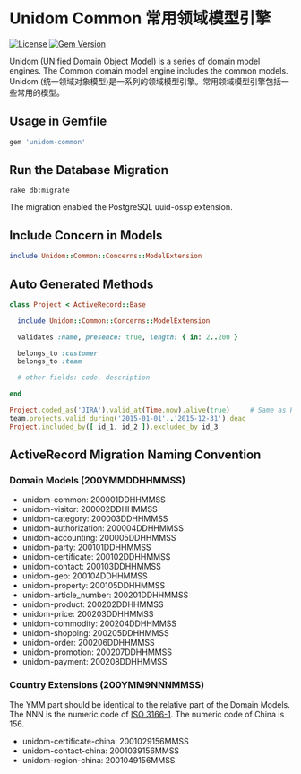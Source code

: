 # Unidom Common 常用领域模型引擎

[![License](https://img.shields.io/badge/license-MIT-green.svg)](http://opensource.org/licenses/MIT)
[![Gem Version](https://badge.fury.io/rb/unidom-common.svg)](https://badge.fury.io/rb/unidom-common)

Unidom (UNIfied Domain Object Model) is a series of domain model engines. The Common domain model engine includes the common models.
Unidom (统一领域对象模型)是一系列的领域模型引擎。常用领域模型引擎包括一些常用的模型。

## Usage in Gemfile
```ruby
gem 'unidom-common'
```

## Run the Database Migration
```shell
rake db:migrate
```
The migration enabled the PostgreSQL uuid-ossp extension.

## Include Concern in Models
```ruby
include Unidom::Common::Concerns::ModelExtension
```

## Auto Generated Methods
```ruby
class Project < ActiveRecord::Base

  include Unidom::Common::Concerns::ModelExtension

  validates :name, presence: true, length: { in: 2..200 }

  belongs_to :customer
  belongs_to :team

  # other fields: code, description

end

Project.coded_as('JIRA').valid_at(Time.now).alive(true)     # Same as Project.coded_as('JIRA').valid_at.alive
team.projects.valid_during('2015-01-01'..'2015-12-31').dead
Project.included_by([ id_1, id_2 ]).excluded_by id_3
```

## ActiveRecord Migration Naming Convention
### Domain Models (200YMMDDHHMMSS)
* unidom-common: 200001DDHHMMSS
* unidom-visitor: 200002DDHHMMSS
* unidom-category: 200003DDHHMMSS
* unidom-authorization: 200004DDHHMMSS
* unidom-accounting: 200005DDHHMMSS
* unidom-party: 200101DDHHMMSS
* unidom-certificate: 200102DDHHMMSS
* unidom-contact: 200103DDHHMMSS
* unidom-geo: 200104DDHHMMSS
* unidom-property: 200105DDHHMMSS
* unidom-article_number: 200201DDHHMMSS
* unidom-product: 200202DDHHMMSS
* unidom-price: 200203DDHHMMSS
* unidom-commodity: 200204DDHHMMSS
* unidom-shopping: 200205DDHHMMSS
* unidom-order: 200206DDHHMMSS
* unidom-promotion: 200207DDHHMMSS
* unidom-payment: 200208DDHHMMSS

### Country Extensions (200YMM9NNNMMSS)
The YMM part should be identical to the relative part of the Domain Models.
The NNN is the numeric code of [ISO 3166-1](https://en.wikipedia.org/wiki/ISO_3166-1 "codes for the names of countries, dependent territories, and special areas of geographical interest").
The numeric code of China is 156.
* unidom-certificate-china: 2001029156MMSS
* unidom-contact-china: 2001039156MMSS
* unidom-region-china: 2001049156MMSS
